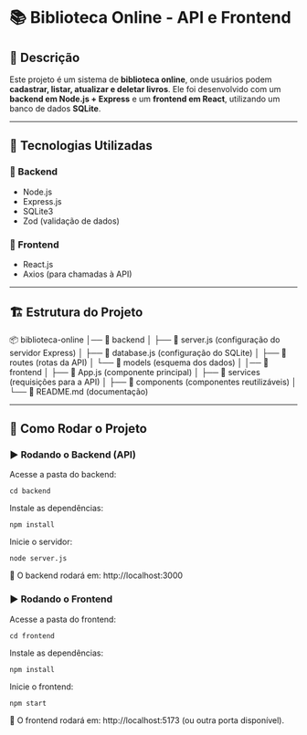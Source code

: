 # 📚 Biblioteca Online - API e Frontend  

## 📌 Descrição  
Este projeto é um sistema de **biblioteca online**, onde usuários podem **cadastrar, listar, atualizar e deletar livros**. Ele foi desenvolvido com um **backend em Node.js + Express** e um **frontend em React**, utilizando um banco de dados **SQLite**.  

---

## 🚀 Tecnologias Utilizadas  

### 🔹 Backend  
- Node.js  
- Express.js  
- SQLite3  
- Zod (validação de dados)  

### 🔹 Frontend  
- React.js  
- Axios (para chamadas à API)  

---

## 🏗️ Estrutura do Projeto  

📦 biblioteca-online
│── 📂 backend
   │ ├── 📄 server.js (configuração do servidor Express)
   │ ├── 📄 database.js (configuração do SQLite)
   │ ├── 📂 routes (rotas da API)
   │ └── 📂 models (esquema dos dados)
│
│── 📂 frontend
   │ ├── 📄 App.js (componente principal)
   │ ├── 📂 services (requisições para a API)
   │ ├── 📂 components (componentes reutilizáveis)
│
└── 📄 README.md (documentação)

---

## 🔧 Como Rodar o Projeto  

### ▶️ Rodando o Backend (API)  
Acesse a pasta do backend:  
   ```
   cd backend
```

Instale as dependências:
```
npm install
```
Inicie o servidor:
```
node server.js
```

📌 O backend rodará em: http://localhost:3000

### ▶️ Rodando o Frontend
Acesse a pasta do frontend:
```
cd frontend
```

Instale as dependências:
```
npm install
```

Inicie o frontend:
```
npm start
```

📌 O frontend rodará em: http://localhost:5173 (ou outra porta disponível).
